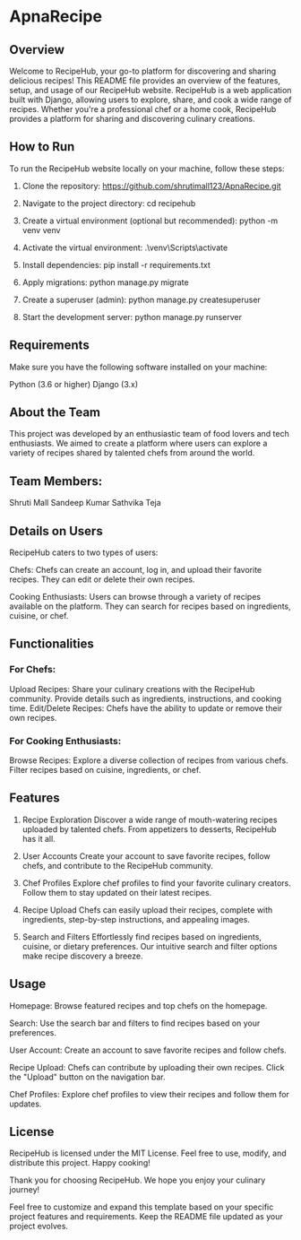 # ApnaRecipe

## Overview
Welcome to RecipeHub, your go-to platform for discovering and sharing delicious recipes! This README file provides an overview of the features, setup, and usage of our RecipeHub website.
RecipeHub is a web application built with Django, allowing users to explore, share, and cook a wide range of recipes. Whether you're a professional chef or a home cook, RecipeHub provides a platform for sharing and discovering culinary creations.



## How to Run
To run the RecipeHub website locally on your machine, follow these steps:
1. Clone the repository:
   https://github.com/shrutimall123/ApnaRecipe.git

2. Navigate to the project directory:
   cd recipehub

3. Create a virtual environment (optional but recommended):
   python -m venv venv

4. Activate the virtual environment:
   .\venv\Scripts\activate

5. Install dependencies:
   pip install -r requirements.txt

6. Apply migrations:
   python manage.py migrate

7. Create a superuser (admin):
   python manage.py createsuperuser

8. Start the development server:
   python manage.py runserver

## Requirements
Make sure you have the following software installed on your machine:

Python (3.6 or higher)
Django (3.x)


## About the Team
This project was developed by an enthusiastic team of food lovers and tech enthusiasts. We aimed to create a platform where users can explore a variety of recipes shared by talented chefs from around the world.

## Team Members:
Shruti Mall
Sandeep Kumar
Sathvika Teja

## Details on Users
RecipeHub caters to two types of users:

Chefs:
Chefs can create an account, log in, and upload their favorite recipes.
They can edit or delete their own recipes.

Cooking Enthusiasts:
Users can browse through a variety of recipes available on the platform.
They can search for recipes based on ingredients, cuisine, or chef.


## Functionalities

### For Chefs:
Upload Recipes:
Share your culinary creations with the RecipeHub community.
Provide details such as ingredients, instructions, and cooking time.
Edit/Delete Recipes:
Chefs have the ability to update or remove their own recipes.

### For Cooking Enthusiasts:
Browse Recipes:
Explore a diverse collection of recipes from various chefs.
Filter recipes based on cuisine, ingredients, or chef.


## Features
1. Recipe Exploration
Discover a wide range of mouth-watering recipes uploaded by talented chefs. From appetizers to desserts, RecipeHub has it all.

2. User Accounts
Create your account to save favorite recipes, follow chefs, and contribute to the RecipeHub community.

3. Chef Profiles
Explore chef profiles to find your favorite culinary creators. Follow them to stay updated on their latest recipes.

4. Recipe Upload
Chefs can easily upload their recipes, complete with ingredients, step-by-step instructions, and appealing images.

5. Search and Filters
Effortlessly find recipes based on ingredients, cuisine, or dietary preferences. Our intuitive search and filter options make recipe discovery a breeze.


## Usage

Homepage:
Browse featured recipes and top chefs on the homepage.

Search:
Use the search bar and filters to find recipes based on your preferences.

User Account:
Create an account to save favorite recipes and follow chefs.

Recipe Upload:
Chefs can contribute by uploading their own recipes. Click the "Upload" button on the navigation bar.

Chef Profiles:
Explore chef profiles to view their recipes and follow them for updates.

## License
RecipeHub is licensed under the MIT License. Feel free to use, modify, and distribute this project. Happy cooking!

Thank you for choosing RecipeHub. We hope you enjoy your culinary journey!



Feel free to customize and expand this template based on your specific project features and requirements. Keep the README file updated as your project evolves.




